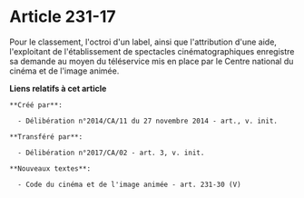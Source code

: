 # Article 231-17

Pour le classement, l'octroi d'un label, ainsi que l'attribution d'une aide, l'exploitant de l'établissement de spectacles
cinématographiques enregistre sa demande au moyen du téléservice mis en place par le Centre national du cinéma et de l'image
animée.

**Liens relatifs à cet article**

	**Créé par**:

	  - Délibération n°2014/CA/11 du 27 novembre 2014 - art., v. init.

	**Transféré par**:

	  - Délibération n°2017/CA/02 - art. 3, v. init.

	**Nouveaux textes**:

	  - Code du cinéma et de l'image animée - art. 231-30 (V)
